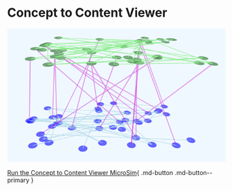 # Concept to Content Viewer

![](./concept-to-content-viewer.png)

[Run the Concept to Content Viewer MicroSim](concept-to-content-viewer.html){ .md-button .md-button--primary }